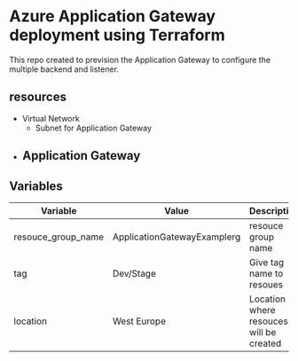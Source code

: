 # Azure Application Gateway deployment using Terraform

This repo created to prevision the Application Gateway to configure the multiple backend and listener.


## resources

- Virtual Network 
  - Subnet for Application Gateway
- Application Gateway
  - 


## Variables

| Variable      | Value | Description |
| ------------- | ------------- | ------------- | 
| resouce_group_name       | ApplicationGatewayExamplerg   | resouce group name |
| tag | Dev/Stage  | Give tag name to resoues |
| location | West Europe  | Location where resouces will be created |
